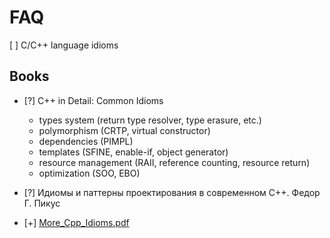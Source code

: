 # FAQ

[ ] C/C++ language idioms

## Books

- [?] C++ in Detail: Common Idioms

  - types system (return type resolver, type erasure, etc.)
  - polymorphism (CRTP, virtual constructor)
  - dependencies (PIMPL)
  - templates (SFINE, enable-if, object generator)
  - resource management (RAII, reference counting, resource return)
  - optimization (SOO, EBO)

- [?] Идиомы и паттерны проектирования в современном С++. Федор Г. Пикус
- [+] [More_Cpp_Idioms.pdf](https://en.wikibooks.org/wiki/More_C%2B%2B_Idioms)
